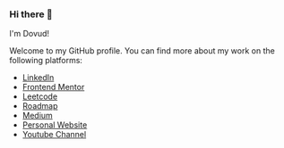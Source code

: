 ### Hi there 👋
I'm Dovud!

Welcome to my GitHub profile. You can find more about my work on the following platforms:

- [LinkedIn](https://www.linkedin.com/in/dovud-jo-rayev-4a60aa2b1/)
- [Frontend Mentor](https://www.frontendmentor.io/profile/N1Dovud)
- [Leetcode](https://leetcode.com/u/smbsmbsmbsmb/)
- [Roadmap](https://roadmap.sh/u/n1dovud)
- [Medium](https://medium.com/@N1Dovud)
- [Personal Website](http://dovudjurayev.site)
- [Youtube Channel](https://www.youtube.com/@SoftwareDev123)
